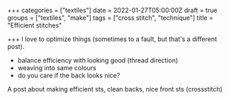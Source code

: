 +++
categories = ["textiles"]
date = 2022-01-27T05:00:00Z
draft = true
groups = ["textiles", "make"]
tags = ["cross stitch", "technique"]
title = "Efficient stitches"

+++
I love to optimize things (sometimes to a fault, but that's a different post). 

* balance efficiency with looking good (thread direction)
* weaving into same colours
* do you care if the back looks nice?

A post about making efficient sts, clean backs, nice front sts (crossstitch)